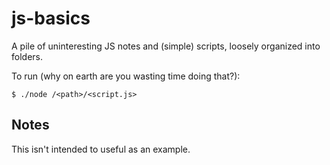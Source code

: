 # js-basics
A pile of uninteresting JS notes and (simple) scripts, loosely organized into folders.

To run (why on earth are you wasting time doing that?):

`
$ ./node /<path>/<script.js>
`

## Notes
This isn't intended to useful as an example.